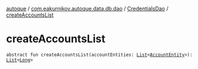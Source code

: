 [autoque](../../index.md) / [com.eakurnikov.autoque.data.db.dao](../index.md) / [CredentialsDao](index.md) / [createAccountsList](./create-accounts-list.md)

# createAccountsList

`abstract fun createAccountsList(accountEntities: `[`List`](https://kotlinlang.org/api/latest/jvm/stdlib/kotlin.collections/-list/index.html)`<`[`AccountEntity`](../../com.eakurnikov.autoque.data.db.entity/-account-entity/index.md)`>): `[`List`](https://kotlinlang.org/api/latest/jvm/stdlib/kotlin.collections/-list/index.html)`<`[`Long`](https://kotlinlang.org/api/latest/jvm/stdlib/kotlin/-long/index.html)`>`